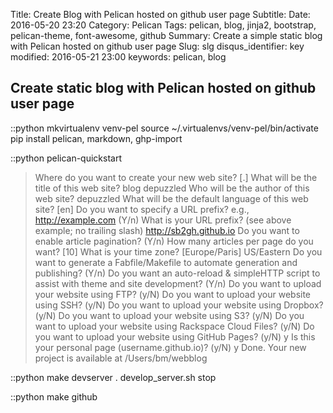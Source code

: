 Title: Create Blog with Pelican hosted on github user page
Subtitle: 
Date: 2016-05-20 23:20
Category: Pelican
Tags: pelican, blog, jinja2, bootstrap, pelican-theme, font-awesome, github
Summary: Create a simple static blog with Pelican hosted on github user page
Slug: slg
disqus_identifier: key
modified: 2016-05-21 23:00
keywords: pelican, blog

## Create static blog with Pelican hosted on github user page
::python
mkvirtualenv venv-pel
source ~/.virtualenvs/venv-pel/bin/activate
pip install pelican, markdown, ghp-import


::python
pelican-quickstart

> Where do you want to create your new web site? [.] 
> What will be the title of this web site? blog depuzzled
> Who will be the author of this web site? depuzzled
> What will be the default language of this web site? [en] 
> Do you want to specify a URL prefix? e.g., http://example.com   (Y/n) 
> What is your URL prefix? (see above example; no trailing slash) http://sb2gh.github.io
> Do you want to enable article pagination? (Y/n) 
> How many articles per page do you want? [10] 
> What is your time zone? [Europe/Paris] US/Eastern
> Do you want to generate a Fabfile/Makefile to automate generation and publishing? (Y/n) 
> Do you want an auto-reload & simpleHTTP script to assist with theme and site development? (Y/n) 
> Do you want to upload your website using FTP? (y/N) 
> Do you want to upload your website using SSH? (y/N) 
> Do you want to upload your website using Dropbox? (y/N) 
> Do you want to upload your website using S3? (y/N) 
> Do you want to upload your website using Rackspace Cloud Files? (y/N) 
> Do you want to upload your website using GitHub Pages? (y/N) y 
> Is this your personal page (username.github.io)? (y/N) y
Done. Your new project is available at /Users/bm/webblog


::python
 make devserver
. develop_server.sh stop

::python
make github





